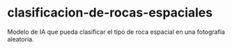 # clasificacion-de-rocas-espaciales
Modelo de IA que pueda clasificar el tipo de roca espacial en una fotografía aleatoria.
